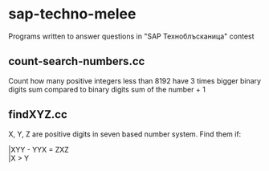 # sap-techno-melee
Programs written to answer questions in "SAP Техноблъсканица" contest

## count-search-numbers.cc

Count how many positive integers less than 8192 have 3 times bigger binary digits sum compared to binary digits sum of the number + 1

## findXYZ.cc

X, Y, Z are positive digits in seven based number system. Find them if:

|XYY - YYX = ZXZ  
|X > Y
